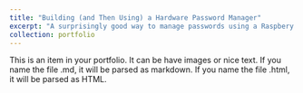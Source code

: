 ```yaml
---
title: "Building (and Then Using) a Hardware Password Manager"
excerpt: "A surprisingly good way to manage passwords using a Raspbery Pi Pico and an HID compatible Arduino<br/><br/><img src='/images/500x300.png'>"
collection: portfolio
---
```


This is an item in your portfolio. It can be have images or nice text. If you name the file .md, it will be parsed as markdown. If you name the file .html, it will be parsed as HTML. 

